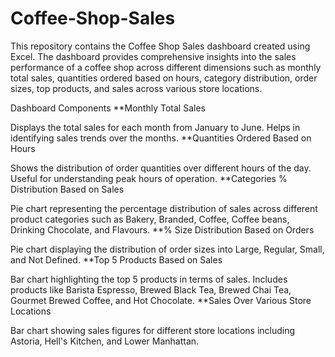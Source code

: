# Coffee-Shop-Sales
This repository contains the Coffee Shop Sales dashboard created using Excel. The dashboard provides comprehensive insights into the sales performance of a coffee shop across different dimensions such as monthly total sales, quantities ordered based on hours, category distribution, order sizes, top products, and sales across various store locations.


Dashboard Components
**Monthly Total Sales

Displays the total sales for each month from January to June.
Helps in identifying sales trends over the months.
**Quantities Ordered Based on Hours

Shows the distribution of order quantities over different hours of the day.
Useful for understanding peak hours of operation.
**Categories % Distribution Based on Sales

Pie chart representing the percentage distribution of sales across different product categories such as Bakery, Branded, Coffee, Coffee beans, Drinking Chocolate, and Flavours.
**% Size Distribution Based on Orders

Pie chart displaying the distribution of order sizes into Large, Regular, Small, and Not Defined.
**Top 5 Products Based on Sales

Bar chart highlighting the top 5 products in terms of sales.
Includes products like Barista Espresso, Brewed Black Tea, Brewed Chai Tea, Gourmet Brewed Coffee, and Hot Chocolate.
**Sales Over Various Store Locations

Bar chart showing sales figures for different store locations including Astoria, Hell's Kitchen, and Lower Manhattan.

